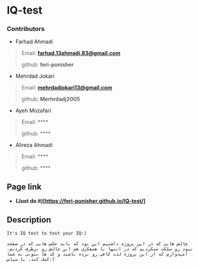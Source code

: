 # IQ-test
### Contributors
- Farhad Ahmadi
>Email: **farhad.13ahmadi.83@gmail.com**
>
>github: **feri-punisher**
>
- Mehrdad Jokari
  >
>Email: **mehrdadjokari13@gmail.com**
>
>github:  **Merhrdadj2005**
>
- Ayeh Mozafari

>Email: ****
>
>github: ****
>
- Alireza Ahmadi

>Email: ****
>
>github: ****
>
## Page link
- **(Just do it)[https://feri-punisher.github.io/IQ-test/]**
## Description

`It's IQ test to test your IQ:)`

`چالش هایی که در این پروژه داشتیم این بود که باید عکس هایی که در صفحه نبود رو سلکت میکردیم که در انتها با همفکری هم این چالش رو برطرف کردیم. امیدوارم که از این پروژه لذت کافی رو برده باشید و کد ها بتونی به شما کمک کند. با سپاس:)`

